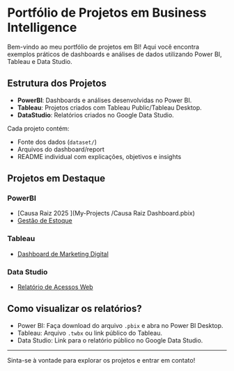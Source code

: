 # Portfólio de Projetos em Business Intelligence

Bem-vindo ao meu portfólio de projetos em BI! Aqui você encontra exemplos práticos de dashboards e análises de dados utilizando Power BI, Tableau e Data Studio.

## Estrutura dos Projetos

- **PowerBI**: Dashboards e análises desenvolvidas no Power BI.
- **Tableau**: Projetos criados com Tableau Public/Tableau Desktop.
- **DataStudio**: Relatórios criados no Google Data Studio.

Cada projeto contém:
- Fonte dos dados (`dataset/`)
- Arquivos do dashboard/report
- README individual com explicações, objetivos e insights

## Projetos em Destaque

### PowerBI
- [Causa Raiz 2025 ](My-Projects
/Causa Raiz Dashboard.pbix)
- [Gestão de Estoque](PowerBI/Projeto2/README.md)

### Tableau
- [Dashboard de Marketing Digital](Tableau/Projeto1/README.md)

### Data Studio
- [Relatório de Acessos Web](DataStudio/Projeto1/README.md)

## Como visualizar os relatórios?

- Power BI: Faça download do arquivo `.pbix` e abra no Power BI Desktop.
- Tableau: Arquivo `.twbx` ou link público do Tableau.
- Data Studio: Link para o relatório público no Google Data Studio.

---

Sinta-se à vontade para explorar os projetos e entrar em contato!
